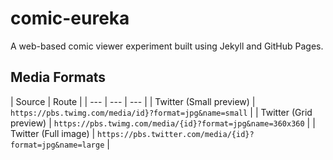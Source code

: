 # comic-eureka
A web-based comic viewer experiment built using Jekyll and GitHub Pages.

## Media Formats

| Source | Route |
| --- | --- | --- |
| Twitter (Small preview) | `https://pbs.twimg.com/media/id}?format=jpg&name=small` |
| Twitter (Grid preview) | `https://pbs.twimg.com/media/{id}?format=jpg&name=360x360` |
| Twitter (Full image) | `https://pbs.twitter.com/media/{id}?format=jpg&name=large` |